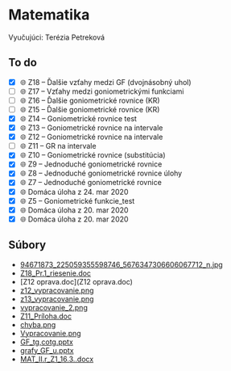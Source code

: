 # Matematika

Vyučujúci: Terézia Petreková

## To do

- [x] :globe_with_meridians: Z18 – Ďalšie vzťahy medzi GF (dvojnásobný uhol)
- [ ] :globe_with_meridians: Z17 – Vzťahy medzi goniometrickými funkciami
- [ ] :globe_with_meridians: Z16 – Ďalšie goniometrické rovnice (KR)
- [ ] :globe_with_meridians: Z15 – Ďalšie goniometrické rovnice (KR)
- [x] :globe_with_meridians: Z14 – Goniometrické rovnice test
- [x] :globe_with_meridians: Z13 – Goniometrické rovnice na intervale
- [x] :globe_with_meridians: Z12 – Goniometrické rovnice na intervale
- [ ] :globe_with_meridians: Z11 – GR na intervale
- [x] :globe_with_meridians: Z10 – Goniometrické rovnice (substitúcia)
- [x] :globe_with_meridians: Z9 – Jednoduché goniometrické rovnice
- [x] :globe_with_meridians: Z8 – Jednoduché goniometrické rovnice úlohy
- [x] :globe_with_meridians: Z7 – Jednoduché goniometrické rovnice
- [x] :globe_with_meridians: Domáca úloha z 24. mar 2020
- [x] :globe_with_meridians: Z5 – Goniometrické funkcie_test
- [x] :globe_with_meridians: Domáca úloha z 20. mar 2020
- [x] :globe_with_meridians: Domáca úloha z 20. mar 2020

## Súbory

- [94671873_225059355598746_5676347306606067712_n.jpg](94671873_225059355598746_5676347306606067712_n.jpg)
-  [Z18_Pr.1_riesenie.doc](Z18_Pr.1_riesenie.doc)
- [Z12 oprava.doc](Z12 oprava.doc)
- [z12_vypracovanie.png](z12_vypracovanie.PNG)
- [z13_vypracovanie.png](z13_vypracovanie.PNG)
- [vypracovanie_2.png](vypracovanie_2.PNG)
- [Z11_Príloha.doc](Z11_Príloha.doc)
- [chyba.png](chyba.PNG)
- [Vypracovanie.png](Vypracovanie.PNG)
- [GF_tg,cotg.pptx](GF_tg,cotg.pptx)
- [grafy_GF_u.pptx](grafy_GF_u.pptx)
- [MAT_II.r_Z1_16.3..docx](MAT_II.r_Z1_16.3..docx)